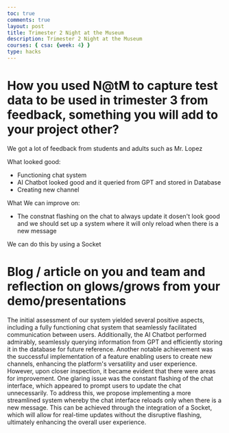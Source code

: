 ```yaml
---
toc: true
comments: true
layout: post
title: Trimester 2 Night at the Museum 
description: Trimester 2 Night at the Museum
courses: { csa: {week: 4} }
type: hacks
---
```


# How you used N@tM to capture test data to be used in trimester 3 from feedback, something you will add to your project other?

We got a lot of feedback from students and adults such as Mr. Lopez

What looked good:
- Functioning chat system
- AI Chatbot looked good and it queried from GPT and stored in Database 
- Creating new channel

What We can improve on:
- The constnat flashing on the chat to always update it dosen't look good and we should set up a system where it will only reload when there is a new message

We can do this by using a Socket

# Blog / article on you and team and reflection on glows/grows from your demo/presentations
The initial assessment of our system yielded several positive aspects, including a fully functioning chat system that seamlessly facilitated communication between users. Additionally, the AI Chatbot performed admirably, seamlessly querying information from GPT and efficiently storing it in the database for future reference. Another notable achievement was the successful implementation of a feature enabling users to create new channels, enhancing the platform's versatility and user experience. However, upon closer inspection, it became evident that there were areas for improvement. One glaring issue was the constant flashing of the chat interface, which appeared to prompt users to update the chat unnecessarily. To address this, we propose implementing a more streamlined system whereby the chat interface reloads only when there is a new message. This can be achieved through the integration of a Socket, which will allow for real-time updates without the disruptive flashing, ultimately enhancing the overall user experience.


